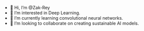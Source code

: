 - 👋 Hi, I’m @Zak-Rey
- 👀 I’m interested in Deep Learning.
- 🌱 I’m currently learning convolutional neural networks.
- 💞️ I’m looking to collaborate on creating sustainable AI models.

<!---
Zak-Rey/Zak-Rey is a ✨ special ✨ repository because its `README.md` (this file) appears on your GitHub profile.
You can click the Preview link to take a look at your changes.
--->
